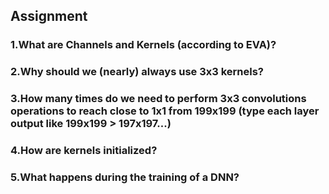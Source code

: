 ## Assignment 

### 1.What are Channels and Kernels (according to EVA)?
### 2.Why should we (nearly) always use 3x3 kernels?
### 3.How many times do we need to perform 3x3 convolutions operations to reach close to 1x1 from 199x199 (type each layer output like 199x199 > 197x197...)
### 4.How are kernels initialized? 
### 5.What happens during the training of a DNN?

